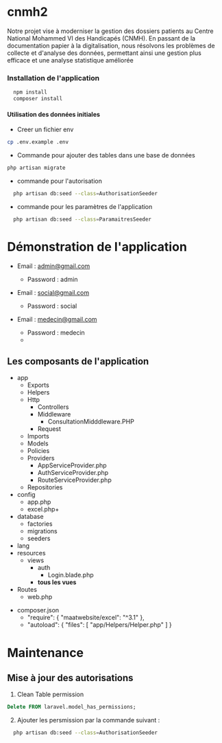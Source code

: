 <!-- TODO fixed : Changer le nom du projet -->
# cnmh2 

<!-- TODO fixed: Introduction -->
Notre projet vise à moderniser la gestion des dossiers patients au Centre National Mohammed VI des Handicapés (CNMH). En passant de la documentation papier à la digitalisation, nous résolvons les problèmes de collecte et d'analyse des données, permettant ainsi une gestion plus efficace et une analyse statistique améliorée

### Installation de l'application

```bash
  npm install
  composer install
```

<!-- TODO fixed: Ajoutez des instruction d'installation de fichier d'environnement -->

<!-- TODO fixed: migrate:fresh -> This database does not exist -->
#### Utilisation des données initiales

- Creer un fichier env

```bash
cp .env.example .env
```

- Commande pour ajouter des tables dans une base de données

```bash
php artisan migrate
```

- commande pour l'autorisation
```bash
  php artisan db:seed --class=AuthorisationSeeder 
```
- commande pour les paramètres de l'application

```bash
  php artisan db:seed --class=ParamaitresSeeder
```

# Démonstration de l'application 

- Email : admin@gmail.com
  - Password : admin
  
- Email : social@gmail.com
  - Password : social

- Email : medecin@gmail.com
  - Password : medecin
  - 
## Les composants de l'application

<!-- Introduction -->

- app
  - Exports
  - Helpers
  - Http
    - Controllers
    - Middleware
      - ConsultationMidddleware.PHP
    - Request
  - Imports
  - Models
  - Policies
  - Providers
    - AppServiceProvider.php
    - AuthServiceProvider.php
    - RouteServiceProvider.php
  - Repositories
- config
  - app.php
  - excel.php+
- database
  - factories
  - migrations
  - seeders
- lang 
- resources
  - views
    - auth
      - Login.blade.php
    - **tous les vues**
- Routes
  - web.php

<!-- TODO : Vérifiez que maatwebsite/excel est installé dans lab-laraver-starter -->
- composer.json
  -  "require": {
        "maatwebsite/excel": "^3.1"
    },
  -  "autoload": {
        "files": [
            "app/Helpers/Helper.php"
        ]
    }



# Maintenance 

##  Mise à jour des autorisations

1. Clean Table permission

```sql
Delete FROM laravel.model_has_permissions;
```

2. Ajouter les persmission par la commande suivant : 
```bash
  php artisan db:seed --class=AuthorisationSeeder 
```